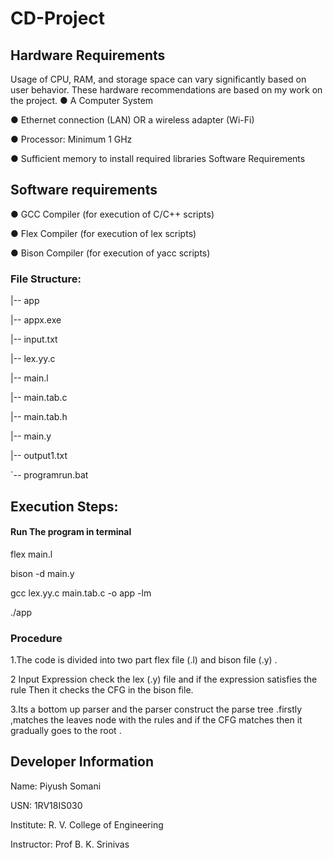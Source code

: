 # CD-Project
## Hardware Requirements 
Usage of CPU, RAM, and storage space can vary significantly based on user behavior. 
These hardware recommendations are based on my work on the project. 
● A Computer System 

● Ethernet connection (LAN) OR a wireless adapter (Wi-Fi) 

● Processor: Minimum 1 GHz 

● Sufficient memory to install required libraries Software Requirements 


## Software requirements 
● GCC Compiler (for execution of C/C++ scripts) 

● Flex Compiler (for execution of lex scripts) 

● Bison Compiler (for execution of yacc scripts) 


### File Structure:
|-- app

|-- appx.exe

|-- input.txt

|-- lex.yy.c

|-- main.l

|-- main.tab.c

|-- main.tab.h

|-- main.y

|-- output1.txt

`-- programrun.bat


## Execution Steps:
#### Run The program in terminal

flex main.l

bison -d main.y

gcc lex.yy.c main.tab.c -o app -lm

./app

### Procedure

1.The code is divided into two part flex file (.l) and bison file (.y) .

2 Input Expression check the lex (.y) file and if the expression satisfies the rule 
Then it checks the CFG in the bison file.

3.Its a bottom up parser and the parser construct the parse tree .firstly ,matches
the leaves node with the rules and if the CFG matches then it gradually goes to
the root .

## Developer Information 
Name: Piyush Somani 

USN: 1RV18IS030

Institute: R. V. College of Engineering 

Instructor: Prof B. K. Srinivas

